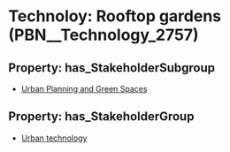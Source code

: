 # Technoloy: __Rooftop gardens__ (PBN__Technology_2757)

## Property: has_StakeholderSubgroup

* [Urban Planning and Green Spaces](PBN__TechSubgroup_85)

## Property: has_StakeholderGroup

* [Urban technology](PBN__TechGroup_14)

